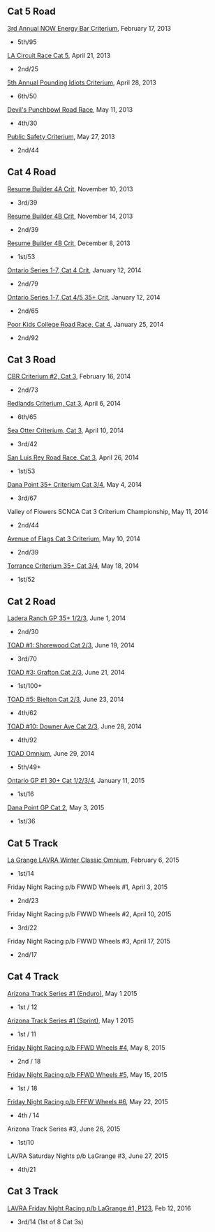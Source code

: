 Cat 5 Road
----------

[3rd Annual NOW Energy Bar Criterium](https://www.usacycling.org/results/index.php?permit=2013-381), February 17, 2013

- 5th/95

[LA Circuit Race Cat 5](https://www.usacycling.org/results/index.php?permit=2013-1577), April 21, 2013

- 2nd/25

[5th Annual Pounding Idiots Criterium](https://www.usacycling.org/results/index.php?permit=2013-1446), April 28, 2013

- 6th/50

[Devil's Punchbowl Road Race](https://www.usacycling.org/results/index.php?permit=2013-1796), May 11, 2013

- 4th/30

[Public Safety Criterium](https://www.usacycling.org/results/index.php?permit=2013-1796), May 27, 2013

- 2nd/44


Cat 4 Road
----------

[Resume Builder 4A Crit](https://www.usacycling.org/results/?year=2013&id=3387&info_id=71289), November 10, 2013

- 3rd/39

[Resume Builder 4B Crit](https://www.usacycling.org/results/?year=2013&id=3387&info_id=71289), November 14, 2013

- 2nd/39

[Resume Builder 4B Crit](https://www.usacycling.org/results/?year=2013&id=3387&info_id=71892), December 8, 2013

- 1st/53

[Ontario Series 1-7, Cat 4 Crit](https://www.usacycling.org/results/?year=2014&id=48&info_id=72254), January 12, 2014

- 2nd/79

[Ontario Series 1-7, Cat 4/5 35+ Crit](https://www.usacycling.org/results/?year=2014&id=48&info_id=72254), January 12, 2014

- 2nd/65

[Poor Kids College Road Race, Cat 4](https://www.usacycling.org/results/?year=2014&id=128&info_id=73560), January 25, 2014

- 2nd/92



Cat 3 Road
----------

[CBR Criterium #2, Cat 3](https://www.usacycling.org/results/?year=2014&id=304&info_id=73449), February 16, 2014

- 2nd/73

[Redlands Criterium, Cat 3](https://www.usacycling.org/results/?year=2014&id=976&info_id=75707), April 6, 2014

- 6th/65

[Sea Otter Criterium, Cat 3](https://www.usacycling.org/results/?year=2014&id=327&info_id=74621), April 10, 2014

- 3rd/42

[San Luis Rey Road Race, Cat 3](https://www.usacycling.org/results/?year=2014&id=1544&info_id=75418), April 26, 2014

- 1st/53

[Dana Point 35+ Criterium Cat 3/4](https://www.usacycling.org/results/?year=2014&id=26&info_id=76245),
May 4, 2014

- 3rd/67

Valley of Flowers SCNCA Cat 3 Criterium Championship, May 11, 2014

- 2nd/44

[Avenue of Flags Cat 3 Criterium](https://www.usacycling.org/results/?year=2014&id=1703&info_id=75618), May 10, 2014

- 2nd/39

[Torrance Criterium 35+ Cat 3/4](https://www.usacycling.org/results/?year=2014&id=1332&info_id=75845), May 18, 2014

- 1st/52


Cat 2 Road
----------

[Ladera Ranch GP 35+ 1/2/3](https://www.usacycling.org/results/?year=2014&id=1768&info_id=76473), June 1, 2014

- 2nd/30

[TOAD #1: Shorewood Cat 2/3](https://www.usacycling.org/results/?year=2014&id=35&info_id=77648), June 19, 2014

- 3rd/70

[TOAD #3: Grafton Cat 2/3](https://www.usacycling.org/results/?year=2014&id=35&info_id=77646), June 21, 2014

- 1st/100+

[TOAD #5: Bielton Cat 2/3](https://www.usacycling.org/results/?year=2014&id=35&info_id=77663), June 23, 2014

- 4th/62

[TOAD #10: Downer Ave Cat 2/3](https://www.usacycling.org/results/?year=2014&id=35&info_id=77944), June 28, 2014

- 4th/92

[TOAD Omnium](http://www.tourofamericasdairyland.com/pdf/results/2014/overall-cat23.pdf), June 29, 2014

- 5th/49+

[Ontario GP #1 30+ Cat 1/2/3/4](http://www.usacycling.org/results/index.php?permit=2015-62), January 11, 2015

- 1st/16

[Dana Point GP Cat 2](https://www.usacycling.org/results/index.php?year=2015&id=1381), May 3, 2015

- 1st/36

Cat 5 Track
-----------

[La Grange LAVRA Winter Classic Omnium](https://www.usacycling.org/results/index.php?year=2015&id=441&info_id=), February 6, 2015

- 1st/14

Friday Night Racing p/b FWWD Wheels #1, April 3, 2015

- 2nd/23

Friday Night Racing p/b FWWD Wheels #2, April 10, 2015

- 3rd/22

Friday Night Racing p/b FWWD Wheels #3, April 17, 2015

- 2nd/17


Cat 4 Track
-----------

[Arizona Track Series #1 (Enduro)](https://www.usacycling.org/results/index.php?year=2015&id=1770&info_id=), May 1 2015

- 1st / 12

[Arizona Track Series #1 (Sprint)](https://www.usacycling.org/results/index.php?year=2015&id=1770&info_id=), May 1 2015

- 1st / 11

[Friday Night Racing p/b FFWD Wheels #4](http://lavelodrome.org/events/20150508_FNR_4%20results.pdf), May 8, 2015

- 2nd / 18

[Friday Night Racing p/b FFWD Wheels #5](http://lavelodrome.org/events/20150515_FNR_5_results.pdf), May 15, 2015

- 1st / 18

[Friday Night Racing p/b FFFW Wheels #6](http://lavelodrome.org/events/20150522_FNR_6a_results.pdf), May 22, 2015

- 4th / 14

Arizona Track Series #3, June 26, 2015

- 1st/10

LAVRA Saturday Nights p/b LaGrange #3, June 27, 2015

- 4th/21

Cat 3 Track
-----------

[LAVRA Friday Night Racing p/b LaGrange #1, P123](#), Feb 12, 2016

- 3rd/14 (1st of 8 Cat 3s)

